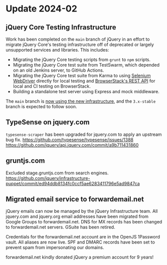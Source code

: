 # Update 2024-02

## jQuery Core Testing Infrastructure

Work has been completed on the `main` branch of jQuery in an effort to migrate jQuery Core's testing infrastructure off of deprecated or largely unsupported services and libraries. This includes:

- Migrating the jQuery Core testing scripts from `grunt` to `npm` scripts.
- Migrating the jQuery Core test suite from TestSwarm, which depended on an old Jenkins server, to GitHub Actions.
- Migrating the jQuery Core test suite from Karma to using [Selenium WebDriver](https://www.selenium.dev/documentation/webdriver/) directly for local testing and [BrowserStack's REST API](https://github.com/browserstack/api) for local and CI testing on BrowserStack.
- Building a standalone test server using Express and mock middleware.

The `main` branch is [now using the new infrastructure](https://github.com/jquery/jquery/commit/dfc693ea25fe85e5f29da23752b0c7c8d285fbf0), and the `3.x-stable` branch is expected to follow soon.

## TypeSense on jquery.com

`typesense-scraper` has been upgraded for jquery.com to apply an upstream bug fix. https://github.com/typesense/typesense/issues/1388  https://github.com/jquery/api.jquery.com/commit/a9b711431860

## gruntjs.com

Excluded stage.gruntjs.com from search engines. https://github.com/jquery/infrastructure-puppet/commit/ed94ddb8134fc0ccf5ae6283411796e5ad9847ca

## Migrated email service to forwardemail.net

jQuery emails can now be managed by the jQuery Infrastructure team. All jquery.com and jquery.org email addresses have been migrated from Google Groups to forwardemail.net. DNS for MX records has been changed to forwardemail.net servers. GSuite has been retired.

Credentials for the forwardemail.net account are in the OpenJS 1Password vault. All aliases are now live. SPF and DMARC records have been set to prevent spam from impersonating our domains.

forwardemail.net kindly donated jQuery a premium account for 9 years!
